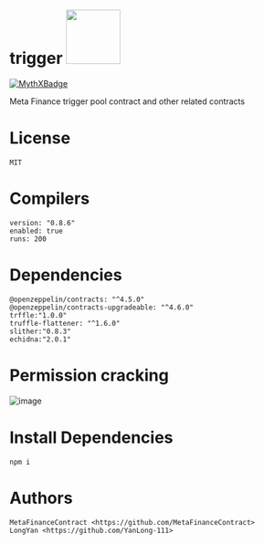 # trigger <a href="https://github.com/MetaFinanceContract/trigger/blob/main/contracts/echidna/AttemptPermissionControlCrack.sol"><img src="https://raw.githubusercontent.com/crytic/echidna/master/echidna.png" width="95"/></a>
[![MythXBadge](https://badgen.net/https/api.mythx.io/v1/projects/f02481ec-d233-43b4-88c7-6669d8c3049d/badge/data?cache=300&icon=https://raw.githubusercontent.com/ConsenSys/mythx-github-badge/main/logo_white.svg)](https://github.com/MetaFinanceContract/trigger/blob/main/codeReview/1ac875d73548796f68b5d16f.pdf)


Meta Finance trigger pool contract and other related contracts

# License

```
MIT
```

# Compilers

```
version: "0.8.6"
enabled: true
runs: 200
```

# Dependencies

```
@openzeppelin/contracts: "^4.5.0"
@openzeppelin/contracts-upgradeable: "^4.6.0"
trffle:"1.0.0"
truffle-flattener: "^1.6.0"
slither:"0.8.3"
echidna:"2.0.1"
```

# Permission cracking
![image](https://user-images.githubusercontent.com/61084497/170479227-3449eb08-52f1-425e-a0fc-cd45a477f448.png)

# Install Dependencies

```
npm i
```

# Authors

```
MetaFinanceContract <https://github.com/MetaFinanceContract>
LongYan <https://github.com/YanLong-111>
```
